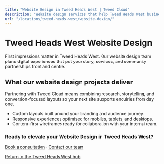 ```yaml
---
title: "Website Design in Tweed Heads West | Tweed Cloud"
description: "Website design services that help Tweed Heads West businesses stand out online."
url: "/locations/tweed-heads-west/website-design/"
---
```


# Tweed Heads West Website Design

First impressions matter in Tweed Heads West. Our website design team plans digital experiences that put your story, services, and community partnerships front and centre.

## What our website design projects deliver

Partnering with Tweed Cloud means combining research, storytelling, and conversion-focused layouts so your next site supports enquiries from day one.

- Custom layouts built around your branding and audience journey.
- Responsive experiences optimised for mobiles, tablets, and desktops.
- Content-first wireframes ready for collaboration with your internal team.

### Ready to elevate your Website Design in Tweed Heads West?

[Book a consultation](/consultation/) · [Contact our team](/contact/)

[Return to the Tweed Heads West hub](/locations/tweed-heads-west/)
